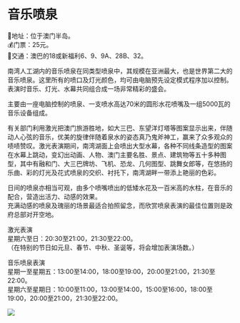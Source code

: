# 音乐喷泉  
📍地址：位于澳门半岛。  
💰门票：25元。  
🚌交通：澳巴的18或新福利6、9、9A、28B、32。  

南湾人工湖内的音乐喷泉在同类型喷泉中，其规模在亚洲最大，也是世界第二大的音乐喷泉。这里所有的喷口及灯光颜色，均可由电脑预先设定模式程序加以控制。表演时音乐、灯光、水幕共同组合成一场非常精彩的盛会。  

主要由一座电脑控制的喷泉、一支喷水高达70米的圆形水花喷嘴及一组5000瓦的音乐设备组成。  

有关部门利用激光把澳门旅游胜地，如大三巴、东望洋灯塔等图案显示出来，伴随动人心弦的音乐，优美的旋律伴随着泉水的姿态真乃鬼斧神工，赢来了众多观众的啧啧赞叹。激光表演期间，南湾湖面上会喷出大型水幕，各种不同线条造型的图案在水幕上跳动，变幻出动画、人物、澳门主要名胜、景点、建筑物等五十多种图型，其中有融和门、大三巴牌坊、飞机、恐龙、几何图型、跳舞女郎等，在悠扬的乐曲、彩的灯光及花式喷泉的交织、衬托下，南湾湖畔一带添上艳丽的色彩。  

日间的喷泉亦相当可观，由多个喷嘴喷出的低矮水花及一百米高的水柱，在音乐的配合，营造出活力、动感的效果。  
充满动感的喷泉及瑰丽的场景最适合拍照留念，而欣赏喷泉表演的最佳位置则是政府总部对开空地。  

激光表演  
星期六至日：20:30至21:00，21:30至22:00。  
（在特别的节日如元旦、春节、中秋、圣诞等，将会增加表演场数。）  

音乐喷泉表演  
星期一至星期五：13:00至14:00，18:00至19:00，20:00至21:00，21:30至22:00。  
星期六至星期日：10:00至11:00，13:00至14:00，15:00至16:00，18:00至19:00，20:00至21:00，21:30至22:00。  

![](https://i.postimg.cc/02dzhWdw/202201212154157.png)  

